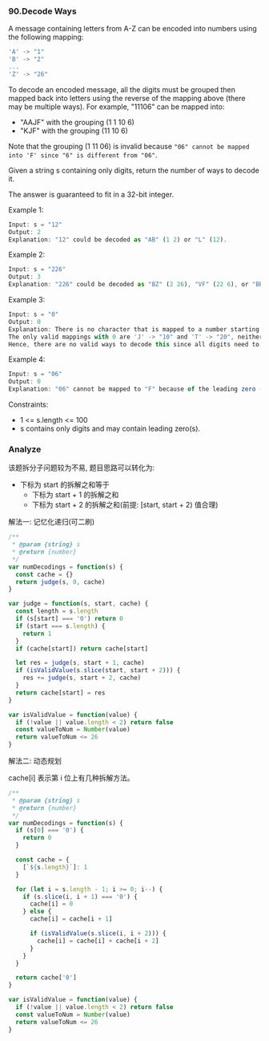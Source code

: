 <!--
abbrlink: fbughfxj
-->

### 90.Decode Ways

A message containing letters from A-Z can be encoded into numbers using the following mapping:

```js
'A' -> "1"
'B' -> "2"
...
'Z' -> "26"
```

To decode an encoded message, all the digits must be grouped then mapped back into letters using the reverse of the mapping above (there may be multiple ways). For example, "11106" can be mapped into:

* "AAJF" with the grouping (1 1 10 6)
* "KJF" with the grouping (11 10 6)

Note that the grouping (1 11 06) is invalid because `"06" cannot be mapped into 'F' since "6" is different from "06"`.

Given a string s containing only digits, return the number of ways to decode it.

The answer is guaranteed to fit in a 32-bit integer.

Example 1:

```js
Input: s = "12"
Output: 2
Explanation: "12" could be decoded as "AB" (1 2) or "L" (12).
```

Example 2:

```js
Input: s = "226"
Output: 3
Explanation: "226" could be decoded as "BZ" (2 26), "VF" (22 6), or "BBF" (2 2 6).
```

Example 3:

```js
Input: s = "0"
Output: 0
Explanation: There is no character that is mapped to a number starting with 0.
The only valid mappings with 0 are 'J' -> "10" and 'T' -> "20", neither of which start with 0.
Hence, there are no valid ways to decode this since all digits need to be mapped.
```

Example 4:

```js
Input: s = "06"
Output: 0
Explanation: "06" cannot be mapped to "F" because of the leading zero ("6" is different from "06").
```

Constraints:

* 1 <= s.length <= 100
* s contains only digits and may contain leading zero(s).

### Analyze

该题拆分子问题较为不易, 题目思路可以转化为:

* 下标为 start 的拆解之和等于
  * 下标为 start + 1 的拆解之和
  * 下标为 start + 2 的拆解之和(前提: [start, start + 2) 值合理)

解法一: 记忆化递归(可二刷)

```js
/**
 * @param {string} s
 * @return {number}
 */
var numDecodings = function(s) {
  const cache = {}
  return judge(s, 0, cache)
}

var judge = function(s, start, cache) {
  const length = s.length
  if (s[start] === '0') return 0
  if (start === s.length) {
    return 1
  }
  if (cache[start]) return cache[start]

  let res = judge(s, start + 1, cache)
  if (isValidValue(s.slice(start, start + 2))) {
    res += judge(s, start + 2, cache)
  }
  return cache[start] = res
}

var isValidValue = function(value) {
  if (!value || value.length < 2) return false
  const valueToNum = Number(value)
  return valueToNum <= 26
}
```

解法二: 动态规划

cache[i] 表示第 i 位上有几种拆解方法。

```js
/**
 * @param {string} s
 * @return {number}
 */
var numDecodings = function(s) {
  if (s[0] === '0') {
    return 0
  }

  const cache = {
    [`${s.length}`]: 1
  }

  for (let i = s.length - 1; i >= 0; i--) {
    if (s.slice(i, i + 1) === '0') {
      cache[i] = 0
    } else {
      cache[i] = cache[i + 1]

      if (isValidValue(s.slice(i, i + 2))) {
        cache[i] = cache[i] + cache[i + 2]
      }
    }
  }

  return cache['0']
}

var isValidValue = function(value) {
  if (!value || value.length < 2) return false
  const valueToNum = Number(value)
  return valueToNum <= 26
}
```

